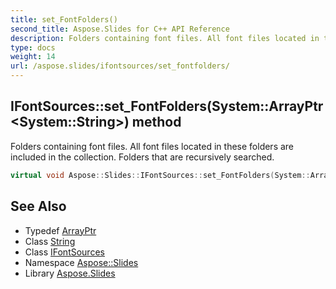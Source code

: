 ```yaml
---
title: set_FontFolders()
second_title: Aspose.Slides for C++ API Reference
description: Folders containing font files. All font files located in these folders are included in the collection. Folders that are recursively searched.
type: docs
weight: 14
url: /aspose.slides/ifontsources/set_fontfolders/
---
```

## IFontSources::set_FontFolders(System::ArrayPtr\<System::String\>) method


Folders containing font files. All font files located in these folders are included in the collection. Folders that are recursively searched.

```cpp
virtual void Aspose::Slides::IFontSources::set_FontFolders(System::ArrayPtr<System::String> value)=0
```

## See Also

* Typedef [ArrayPtr](../../../system/arrayptr/)
* Class [String](../../../system/string/)
* Class [IFontSources](../)
* Namespace [Aspose::Slides](../../)
* Library [Aspose.Slides](../../../)